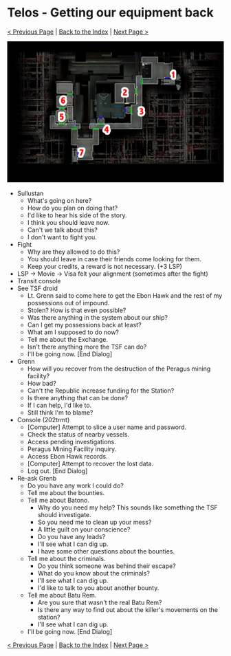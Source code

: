 # Telos - Getting our equipment back

[< Previous Page](./02_Telos.md) |
[Back to the Index](../index.md) |
[Next Page >](./04_Telos.md)

![](img/03_Telos/03_Telos_map.png)

- Sullustan
    - What's going on here?
    - How do you plan on doing that?
    - I'd like to hear his side of the story.
    - I think you should leave now.
    - Can't we talk about this?
    - I don't want to fight you.
- Fight
    - Why are they allowed to do this?
    - You should leave in case their friends come looking for them.
    - Keep your credits, a reward is not necessary. (+3 LSP)
- LSP -> Movie -> Visa felt your alignment (sometimes after the fight)
- Transit console
- See TSF droid
    - Lt. Grenn said to come here to get the Ebon Hawk and the rest of my possessions out of impound.
    - Stolen? How is that even possible?
    - Was there anything in the system about our ship?
    - Can I get my possessions back at least?
    - What am I supposed to do now?
    - Tell me about the Exchange.
    - Isn't there anything more the TSF can do?
    - I'll be going now. [End Dialog]
- Grenn
  - How will you recover from the destruction of the Peragus mining facility?
  - How bad?
  - Can't the Republic increase funding for the Station?
  - Is there anything that can be done?
  - If I can help, I'd like to.
  - Still think I'm to blame?
- Console (202trmt)
  - [Computer] Attempt to slice a user name and password.
  - Check the status of nearby vessels.
  - Access pending investigations.
  - Peragus Mining Facility inquiry.
  - Access Ebon Hawk records.
  - [Computer] Attempt to recover the lost data.
  - Log out. [End Dialog]
- Re-ask Grenb
    - Do you have any work I could do?
    - Tell me about the bounties.
    - Tell me about Batono.
        - Why do you need my help? This sounds like something the TSF should investigate.
        - So you need me to clean up your mess?
        - A little guilt on your conscience?
        - Do you have any leads?
        - I'll see what I can dig up.
        - I have some other questions about the bounties.
    - Tell me about the criminals.
        - Do you think someone was behind their escape?
        - What do you know about the criminals?
        - I'll see what I can dig up.
        - I'd like to talk to you about another bounty.
    - Tell me about Batu Rem.
        - Are you sure that wasn't the real Batu Rem?
        - Is there any way to find out about the killer's movements on the station?
        - I'll see what I can dig up.
    - I'll be going now. [End Dialog]


[< Previous Page](./02_Telos.md) |
[Back to the Index](../index.md) |
[Next Page >](./04_Telos.md)
